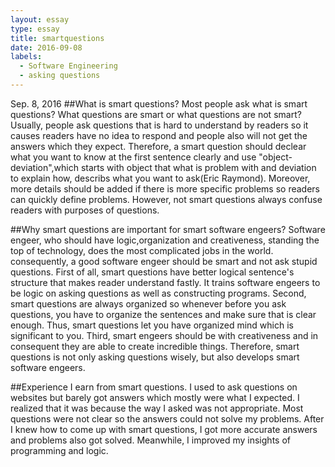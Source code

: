```yaml
---
layout: essay
type: essay
title: smartquestions
date: 2016-09-08
labels:
  - Software Engineering
  - asking questions
---
```

Sep. 8, 2016
##What is smart questions?
Most people ask what is smart questions? What questions are smart or what questions are not smart?  Usually, people ask questions that is hard to understand by readers so it causes readers have no idea to respond and people also will not get the answers which they expect.  Therefore, a smart question should declear what you want to know at the first sentence clearly and use "object-deviation",which starts with object that what is problem with and deviation to explain how, describs what you want to ask(Eric Raymond).  Moreover, more details should be added if there is more specific problems so readers can quickly define problems.  However, not smart questions always confuse readers with purposes of questions. 

##Why smart questions are important for smart software engeers?
Software engeer, who should have logic,organization and creativeness, standing the top of technology, does the most complicated jobs in the world.  consequently, a good software engeer should be smart and not ask stupid questions.  First of all, smart questions have better logical sentence's structure that makes reader understand fastly.  It trains software engeers to be logic on asking questions as well as constructing programs.  Second, smart questions are always organized so whenever before you ask questions, you have to organize the sentences and make sure that is clear enough.  Thus, smart questions let you have organized mind which is significant to you.  Third, smart engeers should be with creativeness and in consequent they are able to create incredible things.  Therefore, smart questions is not only asking questions wisely, but also develops smart software engeers.

##Experience I earn from smart questions.
I used to ask questions on websites but barely got answers which mostly were what I expected.  I realized that it was because the way I asked was not appropriate.  Most questions were not clear so the answers could not solve my problems.  After I knew how to come up with smart questions, I got more accurate answers and problems also got solved.  Meanwhile, I improved my insights of programming and logic.  
